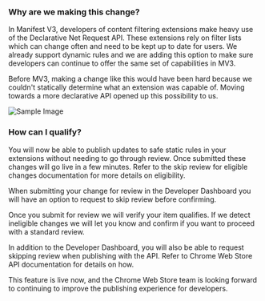 ### Why are we making this change?

In Manifest V3, developers of content filtering extensions make heavy use of the Declarative Net Request API. These extensions rely on filter lists which can change often and need to be kept up to date for users. We already support dynamic rules and we are adding this option to make sure developers can continue to offer the same set of capabilities in MV3.

Before MV3, making a change like this would have been hard because we couldn't statically determine what an extension was capable of. Moving towards a more declarative API opened up this possibility to us.

![Sample Image](/notes/extensions-skip-review-eligible-changes/images/thumbnail.png)

### How can I qualify?

You will now be able to publish updates to safe static rules in your extensions without needing to go through review. Once submitted these changes will go live in a few minutes. Refer to the skip review for eligible changes documentation for more details on eligibility.

When submitting your change for review in the Developer Dashboard you will have an option to request to skip review before confirming.

Once you submit for review we will verify your item qualifies. If we detect ineligible changes we will let you know and confirm if you want to proceed with a standard review.

In addition to the Developer Dashboard, you will also be able to request skipping review when publishing with the API. Refer to Chrome Web Store API documentation for details on how.

This feature is live now, and the Chrome Web Store team is looking forward to continuing to improve the publishing experience for developers.
